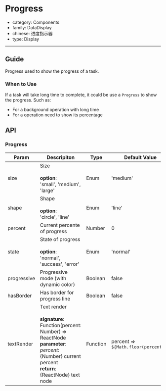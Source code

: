 # Progress

-   category: Components
-   family: DataDisplay
-   chinese: 进度指示器
-   type: Display

---

## Guide

Progress used to show the progress of a task.

### When to Use

If a task will take long time to complete, it could be use a `Progress` to show the progress. Such as:

- For a background operation with long time
- For a operation need to show its percentage

## API

### Progress

| Param | Descripiton  | Type  | Default Value |
| ----------- |---------- | -------- | ----------- |
| size        | Size <br><br>**option**:<br>'small', 'medium', 'large'                                                                                                | Enum     | 'medium'                 |
| shape       | Shape <br><br>**option**:<br>'circle', 'line'                                                                                                          | Enum     | 'line'                   |
| percent     | Current percente of progress | Number   | 0                        |
| state       | State of progress <br><br>**option**:<br>'normal', 'success', 'error'   | Enum     | 'normal'                 |
| progressive | Progressive mode (with dynamic color) | Boolean  | false                    |
| hasBorder   | Has border for progress line  | Boolean  | false                    |
| textRender  | Text render <br><br>**signature**:<br>Function(percent: Number) => ReactNode<br>**parameter**:<br>_percent_: {Number} current percent<br>**return**:<br>{ReactNode} text node<br> | Function | percent => `${Math.floor(percent)}%` |
